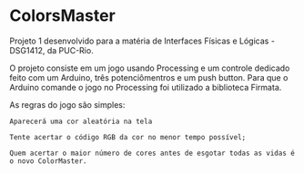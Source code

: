 # ColorsMaster
Projeto 1 desenvolvido para a matéria de Interfaces Físicas e Lógicas - DSG1412, da PUC-Rio.

O projeto consiste em um jogo usando Processing e um controle dedicado feito com um Arduino, três potenciômentros e um push button. Para que o Arduino comande o jogo no Processing foi utilizado a biblioteca Firmata.

As regras do jogo são simples: 
  
    Aparecerá uma cor aleatória na tela
  
    Tente acertar o código RGB da cor no menor tempo possível;
  
    Quem acertar o maior número de cores antes de esgotar todas as vidas é o novo ColorMaster.
  
